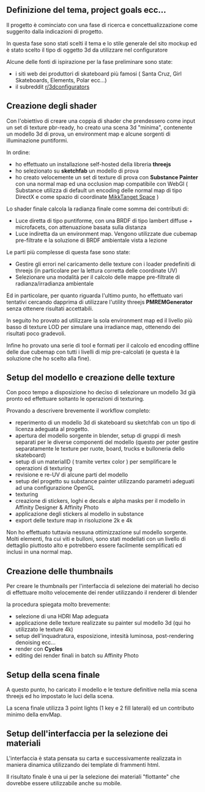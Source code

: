 ## Definizione del tema, project goals ecc...
Il progetto è cominciato con una fase di ricerca e concettualizzazione come suggerito dalla indicazioni di progetto.

In questa fase sono stati scelti il tema e lo stile generale del sito mockup ed è stato scelto il tipo di oggetto 3d da utilizzare nel configuratore

Alcune delle fonti di ispirazione per la fase preliminare sono state:
- i siti web dei produttori di skateboard più famosi ( Santa Cruz, Girl Skateboards, Elements, Polar ecc...)
- il subreddit [r/3dconfigurators](https://www.reddit.com/r/3dconfigurators/)

## Creazione degli shader
Con l'obiettivo di creare una coppia di shader che prendessero come input un set di texture pbr-ready, ho creato una scena 3d "minima", contenente un modello 3d di prova, un environment map e alcune sorgenti di illuminazione puntiformi.

In ordine:
- ho effettuato un installazione self-hosted della libreria **threejs**
- ho selezionato su **sketchfab** un modello di prova
- ho creato velocemente un set di texture di prova con **Substance Painter** con una normal map ed una occlusion map compatibile con WebGl ( Substance utilizza di default un encoding delle normal map di tipo DirectX e come spazio di coordinate [MikkTanget Space](http://www.mikktspace.com/) )

Lo shader finale calcola la radianza finale come somma dei contributi di:
- Luce diretta di tipo puntiforme, con una BRDF di tipo lambert diffuse + microfacets, con attenuazione basata sulla distanza
- Luce indiretta da un environment map. Vengono utilizzate due cubemap pre-filtrate e la soluzione di BRDF ambientale vista a lezione

Le parti più complesse di questa fase sono state:
- Gestire gli errori nel caricamento delle texture con i loader predefiniti di threejs (in particolare per la lettura corretta delle coordinate UV)
- Selezionare una modalità per il calcolo delle mappe pre-filtrate di radianza/irradianza ambientale

Ed in particolare, per quanto riguarda l'ultimo punto, ho effettuato vari tentativi cercando dapprima di utilizzare l'utility threejs **PMREMGenerator** senza ottenere risultati accettabili.

In seguito ho provato ad utilizzare la sola environment map ed il livello più basso di texture LOD per simulare una irradiance map, ottenendo dei risultati poco gradevoli.

Infine ho provato una serie di tool e formati per il calcolo ed encoding offline delle due cubemap con tutti i livelli di mip pre-calcolati (e questa è la soluzione che ho scelto alla fine).

## Setup del modello e creazione delle texture
Con poco tempo a disposizione ho deciso di selezionare un modello 3d già pronto ed effettuare soltanto le operazioni di texturing.

Provando a descrivere brevemente il workflow completo:
- reperimento di un modello 3d di skateboard su sketchfab con un tipo di licenza adeguata al progetto.
- apertura del modello sorgente in blender, setup di gruppi di mesh separati per le diverse componenti del modello (questo per poter gestire separatamente le texture per ruote, board, trucks e bulloneria dello skateboard)
- setup di un materialID ( tramite vertex color ) per semplificare le operazioni di texturing
- revisione e re-UV di alcune parti del modello
- setup del progetto su substance painter utilizzando parametri adeguati ad una configurazione OpenGL
- texturing
- creazione di stickers, loghi e decals e alpha masks per il modello in Affinity Designer & Affinity Photo
- applicazione degli stickers al modello in substance
- export delle texture map in risoluzione 2k e 4k

Non ho effettuato tuttavia nessuna ottimizzazione sul modello sorgente. Molti elementi, fra cui viti e bulloni, sono stati modellati con un livello di dettaglio piuttosto alto e potrebbero essere facilmente semplificati ed inclusi in una normal map.

## Creazione delle thumbnails
Per creare le thumbnails per l'interfaccia di selezione dei materiali ho deciso di effettuare molto velocemente dei render utilizzando il renderer di blender

la procedura spiegata molto brevemente:
- selezione di una HDRI Map adeguata
- applicazione delle texture realizzate su painter sul modello 3d (qui ho utilizzato le texture 4k)
- setup dell'inquadratura, esposizione, intesità luminosa, post-rendering denoising ecc...
- render con **Cycles**
- editing dei render finali in batch su Affinity Photo

## Setup della scena finale
A questo punto, ho caricato il modello e le texture definitive nella mia scena threejs ed ho impostato le luci della scena.

La scena finale utilizza 3 point lights (1 key e 2 fill laterali) ed un contributo minimo della envMap.

## Setup dell'interfaccia per la selezione dei materiali
L'interfaccia è stata pensata su carta e successivamente realizzata in maniera dinamica utilizzando dei template di frammenti html.

Il risultato finale è una ui per la selezione dei materiali "flottante" che dovrebbe essere utilizzabile anche su mobile.
